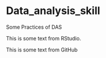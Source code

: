 # Data_analysis_skill
Some Practices of DAS

This is some text from RStudio.

This is some text from GitHub



